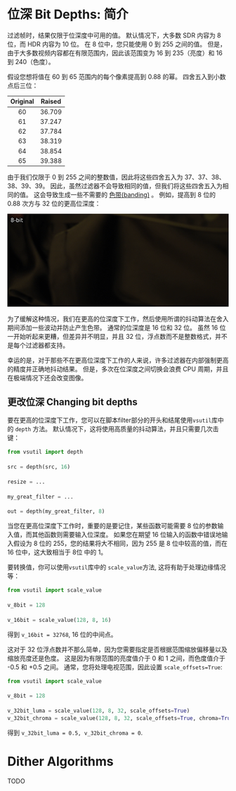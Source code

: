 # 位深 Bit Depths: 简介

过滤帧时，结果仅限于位深度中可用的值。
默认情况下，大多数 SDR 内容为 8 位，而 HDR 内容为 10 位。
在 8 位中，您只能使用 0 到 255 之间的值。
但是，由于大多数视频内容都在有限范围内，因此该范围变为 16 到 235（亮度）和 16 到 240（色度）。

假设您想将值在 60​​ 到 65 范围内的每个像素提高到 0.88 的幂。
四舍五入到小数点后三位：

| Original | Raised |
|:--------:|:------:|
| 60       | 36.709 |
| 61       | 37.247 |
| 62       | 37.784 |
| 63       | 38.319 |
| 64       | 38.854 |
| 65       | 39.388 |

由于我们仅限于 0 到 255 之间的整数值，因此将这些四舍五入为 37、37、38、38、39、39。
因此，虽然过滤器不会导致相同的值，但我们将这些四舍五入为相同的值。
这会导致生成一些不需要的 [色带(banding)](debanding.md) 。
例如，提高到 8 位的 0.88 次方与 32 位的更高位深度：

<p align="center"> 
<img src='Pictures/gamma_lbd.png' onmouseover="this.src='Pictures/gamma_hbd.png';" onmouseout="this.src='Pictures/gamma_lbd.png';" />
</p>

为了缓解这种情况，我们在更高的位深度下工作，然后使用所谓的抖动算法在舍入期间添加一些波动并防止产生色带。
通常的位深度是 16 位和 32 位。
虽然 16 位一开始听起来更糟，但差异并不明显，并且 32 位，浮点数而不是整数格式，并不是每个过滤器都支持。

幸运的是，对于那些不在更高位深度下工作的人来说，许多过滤器在内部强制更高的精度并正确地抖动结果。
但是，多次在位深度之间切换会浪费 CPU 周期，并且在极端情况下还会改变图像。

## 更改位深 Changing bit depths

要在更高的位深度下工作，您可以在脚本filter部分的开头和结尾使用`vsutil`库中的 `depth` 方法。
默认情况下，这将使用高质量的抖动算法，并且只需要几次击键：

```py
from vsutil import depth

src = depth(src, 16)

resize = ...

my_great_filter = ...

out = depth(my_great_filter, 8)
```

当您在更高位深度下工作时，重要的是要记住，某些函数可能需要 8 位的参数输入值，而其他函数则需要输入位深度。
如果您在期望 16 位输入的函数中错误地输入假设为 8 位的 255，您的结果将大不相同，因为 255 是 8 位中较高的值，而在 16 位中，这大致相当于 8位 中的 1。

要转换值，你可以使用`vsutil`库中的 `scale_value`方法, 这将有助于处理边缘情况等：

```py
from vsutil import scale_value

v_8bit = 128

v_16bit = scale_value(128, 8, 16)
```

得到 `v_16bit = 32768`, 16 位的中间点。

这对于 32 位浮点数并不那么简单，因为您需要指定是否根据范围缩放偏移量以及缩放亮度还是色度。
这是因为有限范围的亮度值介于 0 和 1 之间，而色度值介于 -0.5 和 +0.5 之间。
通常，您将处理电视范围，因此设置 `scale_offsets=True`:

```py
from vsutil import scale_value

v_8bit = 128

v_32bit_luma = scale_value(128, 8, 32, scale_offsets=True)
v_32bit_chroma = scale_value(128, 8, 32, scale_offsets=True, chroma=True)
```

得到 `v_32bit_luma = 0.5, v_32bit_chroma = 0`.

# Dither Algorithms

TODO
